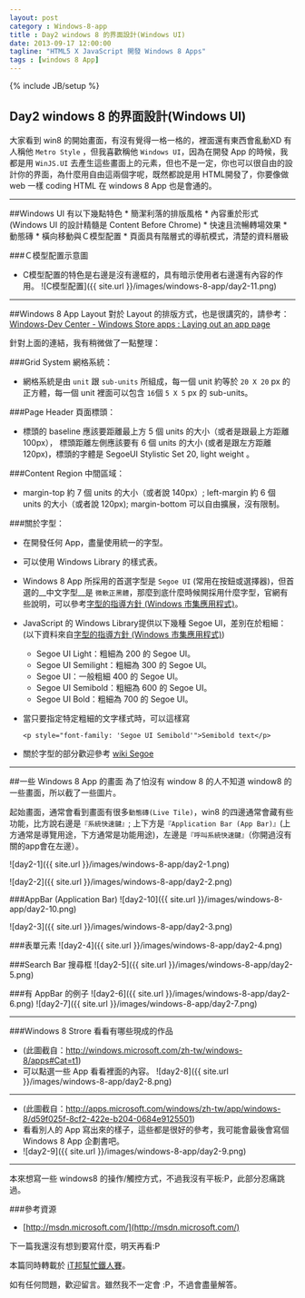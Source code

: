 ```yaml
---
layout: post
category : Windows-8-app
title : Day2 windows 8 的界面設計(Windows UI)
date: 2013-09-17 12:00:00
tagline: "HTML5 X JavaScript 開發 Windows 8 Apps"
tags : [windows 8 App]
---
```

{% include JB/setup %}
## Day2 windows 8 的界面設計(Windows UI)


大家看到 win8 的開始畫面，有沒有覺得一格一格的，裡面還有東西會亂動XD
有人稱他 `Metro Style` ，但我喜歡稱他 `Windows UI`，因為在開發 App 的時候，我都是用 `WinJS.UI` 去產生這些畫面上的元素，但也不是一定，你也可以很自由的設計你的界面，為什麼用自由這兩個字呢，既然都說是用 HTML開發了，你要像做 web 一樣 coding HTML 在 windows 8 App 也是會通的。


---

##Windows UI 有以下幾點特色
	* 簡潔利落的排版風格
	* 內容重於形式 (Windows UI 的設計精髓是 Content Before Chrome)
	* 快速且流暢轉場效果
	* 動態磚
	* 橫向移動與Ｃ模型配置
	* 頁面具有階層式的導航模式，清楚的資料層級

###Ｃ模型配置示意圖
* C模型配置的特色是右邊是沒有邊框的，具有暗示使用者右邊還有內容的作用。
 ![C模型配置]({{ site.url }}/images/windows-8-app/day2-11.png)


---

##Windows 8 App Layout
對於 Layout 的排版方式，也是很講究的，請參考：[Windows-Dev Center - Windows Store apps : Laying out an app page](http://msdn.microsoft.com/en-us/library/windows/apps/hh872191.aspx)

針對上面的連結，我有稍微做了一點整理：

###Grid System 網格系統：
* 網格系統是由 `unit` 跟 `sub-units` 所組成，每一個 unit 約等於 `20 X 20` px 的正方體，每一個 unit 裡面可以包含 `16`個 `5 X 5` px 的 sub-units。

###Page Header 頁面標頭：
* 標頭的 baseline 應該要距離最上方 5 個 units 的大小（或者是跟最上方距離100px）， 標頭距離左側應該要有 6 個 units 的大小 (或者是跟左方距離120px)，標頭的字體是 SegoeUI Stylistic Set 20, light weight 。

###Content Region 中間區域：
* margin-top 約 7 個 units 的大小（或者說 140px）; left-margin 約 6 個 units 的大小（或者說 120px); margin-bottom 可以自由擴展，沒有限制。

###關於字型：
* 在開發任何 App，盡量使用統一的字型。
* 可以使用 Windows Library 的樣式表。
* Windows 8 App 所採用的首選字型是 `Segoe UI` (常用在按鈕或選擇器)，但首選的__中文字型__是	`微軟正黑體`，那麼到底什麼時候開採用什麼字型，官網有些說明，可以參考[字型的指導方針 (Windows 市集應用程式)](http://msdn.microsoft.com/zh-tw/library/windows/apps/hh700394.aspx)。
* JavaScript 的 Windows Library提供以下幾種 Segoe UI，差別在於粗細：(以下資料來自[字型的指導方針 (Windows 市集應用程式)](http://msdn.microsoft.com/zh-tw/library/windows/apps/hh700394.aspx))
	<ul>
	<li>Segoe UI Light：粗細為 200 的 Segoe UI。</li>
	<li>Segoe UI Semilight：粗細為 300 的 Segoe UI。</li>
	<li>Segoe UI：一般粗細 400 的 Segoe UI。</li>
	<li>Segoe UI Semibold：粗細為 600 的 Segoe UI。</li>
	<li>Segoe UI Bold：粗細為 700 的 Segoe UI。</li>
	</ul> 
* 當只要指定特定粗細的文字樣式時，可以這樣寫
	
	`<p style="font-family: 'Segoe UI Semibold'">Semibold text</p>`
* 關於字型的部分歡迎參考 [wiki Segoe](http://en.wikipedia.org/wiki/Segoe)

---

##一些 Windows 8 App 的畫面
為了怕沒有 window 8 的人不知道 window8 的一些畫面，所以截了一些圖片。

起始畫面，通常會看到畫面有很多`動態磚(Live Tile)`，win8 的四邊通常會藏有些功能，比方說右邊是`『系統快速鍵』`; 上下方是`『Application Bar (App Bar)』`(上方通常是導覽用途，下方通常是功能用途)，左邊是`『呼叫系統快速鍵』`（你開過沒有關的app會在左邊）。

 ![day2-1]({{ site.url }}/images/windows-8-app/day2-1.png)

 ![day2-2]({{ site.url }}/images/windows-8-app/day2-2.png)


###AppBar (Application Bar)
 ![day2-10]({{ site.url }}/images/windows-8-app/day2-10.png)

 ![day2-3]({{ site.url }}/images/windows-8-app/day2-3.png)
 
###表單元素
![day2-4]({{ site.url }}/images/windows-8-app/day2-4.png)

###Search Bar 搜尋框
![day2-5]({{ site.url }}/images/windows-8-app/day2-5.png)

###有 AppBar 的例子
![day2-6]({{ site.url }}/images/windows-8-app/day2-6.png)
![day2-7]({{ site.url }}/images/windows-8-app/day2-7.png)


---

###Windows 8 Strore 看看有哪些現成的作品
* (此圖截自：http://windows.microsoft.com/zh-tw/windows-8/apps#Cat=t1)
* 可以點選一些 App 看看裡面的內容。
![day2-8]({{ site.url }}/images/windows-8-app/day2-8.png)

---


* (此圖截自：http://apps.microsoft.com/windows/zh-tw/app/windows-8/d59f025f-8cf2-422e-b204-0684e9125501)
* 看看別人的 App 寫出來的樣子，這些都是很好的參考，我可能會最後會寫個 Windows 8 App 企劃書吧。
* ![day2-9]({{ site.url }}/images/windows-8-app/day2-9.png)

---

本來想寫一些 windows8 的操作/觸控方式，不過我沒有平板:P，此部分忍痛跳過。

###參考資源
* [http://msdn.microsoft.com/](http://msdn.microsoft.com/)
 

下一篇我還沒有想到要寫什麼，明天再看:P


本篇同時轉載於 [iT邦幫忙鐵人賽](http://ithelp.ithome.com.tw/ironman6/player/yiying/dev/1)。

如有任何問題，歡迎留言。雖然我不一定會 :P，不過會盡量解答。